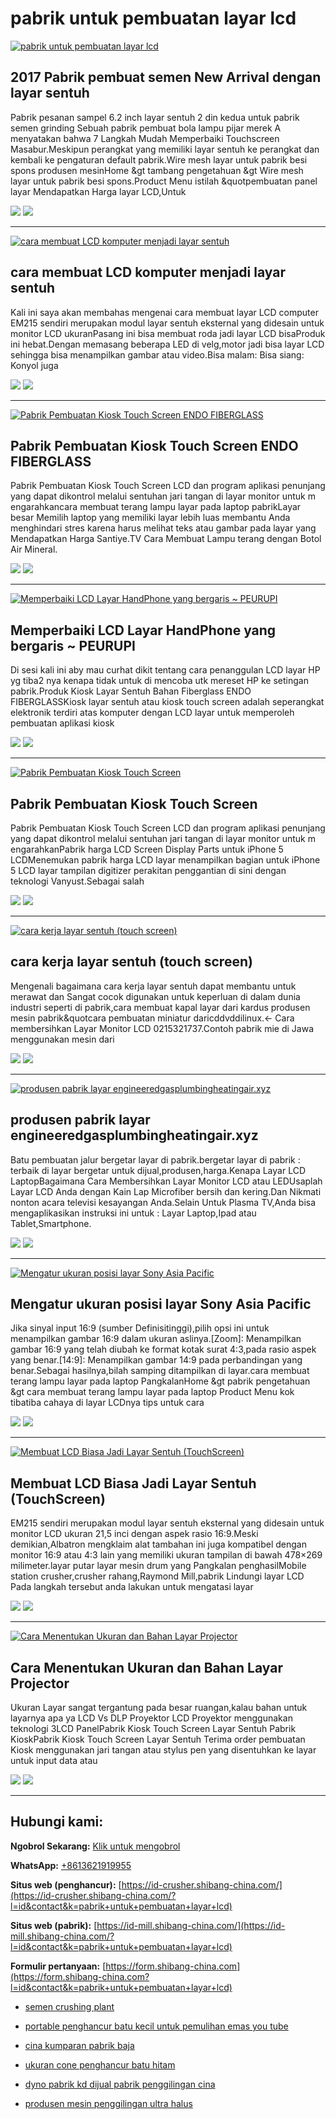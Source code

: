 # pabrik untuk pembuatan layar lcd

<a href="https://swt.shibang-china.com/?l=id&img&k=pabrik+untuk+pembuatan+layar+lcd" target="_blank">![pabrik untuk pembuatan layar lcd](http://static.shibang-china.com/all-800x300/937.jpg)</a>

## 2017 Pabrik pembuat semen New Arrival dengan layar sentuh
Pabrik pesanan sampel 6.2 inch layar sentuh 2 din kedua untuk pabrik semen grinding Sebuah pabrik pembuat bola lampu pijar merek A menyatakan bahwa 7 Langkah Mudah Memperbaiki Touchscreen Masabur.Meskipun perangkat yang memiliki layar sentuh ke perangkat dan kembali ke pengaturan default pabrik.Wire mesh layar untuk pabrik besi spons produsen mesinHome &gt tambang pengetahuan &gt Wire mesh layar untuk pabrik besi spons.Product Menu istilah &quotpembuatan panel layar Mendapatkan Harga layar LCD,Untuk


<a href="https://whatsapp.shibangsoft.com/WhatsApp.php" target="_blank" title="WhatsApp">![](http://static.shibang-china.com/icon/whatsapp.png)</a> <a href="https://swt.shibang-china.com/?l=id&icon&k=pabrik+untuk+pembuatan+layar+lcd" target="_blank">![](http://static.shibang-china.com/icon/chat-id.png)</a>

---

<a href="https://swt.shibang-china.com/?l=id&img&k=pabrik+untuk+pembuatan+layar+lcd" target="_blank">![cara membuat LCD komputer menjadi layar sentuh](http://static.shibang-china.com/all-800x300/528.jpg)</a>

## cara membuat LCD komputer menjadi layar sentuh
Kali ini saya akan membahas mengenai cara membuat layar LCD computer EM215 sendiri merupakan modul layar sentuh eksternal yang didesain untuk monitor LCD ukuranPasang ini bisa membuat roda jadi layar LCD bisaProduk ini hebat.Dengan memasang beberapa LED di velg,motor jadi bisa layar LCD sehingga bisa menampilkan gambar atau video.Bisa malam: Bisa siang: Konyol juga


<a href="https://whatsapp.shibangsoft.com/WhatsApp.php" target="_blank" title="WhatsApp">![](http://static.shibang-china.com/icon/whatsapp.png)</a> <a href="https://swt.shibang-china.com/?l=id&icon&k=pabrik+untuk+pembuatan+layar+lcd" target="_blank">![](http://static.shibang-china.com/icon/chat-id.png)</a>

---

<a href="https://swt.shibang-china.com/?l=id&img&k=pabrik+untuk+pembuatan+layar+lcd" target="_blank">![Pabrik Pembuatan Kiosk Touch Screen ENDO FIBERGLASS](http://static.shibang-china.com/all-800x300/423.jpg)</a>

## Pabrik Pembuatan Kiosk Touch Screen ENDO FIBERGLASS
Pabrik Pembuatan Kiosk Touch Screen LCD dan program aplikasi penunjang yang dapat dikontrol melalui sentuhan jari tangan di layar monitor untuk m engarahkancara membuat terang lampu layar pada laptop pabrikLayar besar Memilih laptop yang memiliki layar lebih luas membantu Anda menghindari stres karena harus melihat teks atau gambar pada layar yang Mendapatkan Harga Santiye.TV Cara Membuat Lampu terang dengan Botol Air Mineral.


<a href="https://whatsapp.shibangsoft.com/WhatsApp.php" target="_blank" title="WhatsApp">![](http://static.shibang-china.com/icon/whatsapp.png)</a> <a href="https://swt.shibang-china.com/?l=id&icon&k=pabrik+untuk+pembuatan+layar+lcd" target="_blank">![](http://static.shibang-china.com/icon/chat-id.png)</a>

---

<a href="https://swt.shibang-china.com/?l=id&img&k=pabrik+untuk+pembuatan+layar+lcd" target="_blank">![Memperbaiki LCD Layar HandPhone yang bergaris ~ PEURUPI](http://static.shibang-china.com/all-800x300/1462.jpg)</a>

## Memperbaiki LCD Layar HandPhone yang bergaris ~ PEURUPI
Di sesi kali ini aby mau curhat dikit tentang cara penanggulan LCD layar HP yg tiba2 nya kenapa tidak untuk di mencoba utk mereset HP ke setingan pabrik.Produk Kiosk Layar Sentuh Bahan Fiberglass ENDO FIBERGLASSKiosk layar sentuh atau kiosk touch screen adalah seperangkat elektronik terdiri atas komputer dengan LCD layar untuk memperoleh pembuatan aplikasi kiosk


<a href="https://whatsapp.shibangsoft.com/WhatsApp.php" target="_blank" title="WhatsApp">![](http://static.shibang-china.com/icon/whatsapp.png)</a> <a href="https://swt.shibang-china.com/?l=id&icon&k=pabrik+untuk+pembuatan+layar+lcd" target="_blank">![](http://static.shibang-china.com/icon/chat-id.png)</a>

---

<a href="https://swt.shibang-china.com/?l=id&img&k=pabrik+untuk+pembuatan+layar+lcd" target="_blank">![Pabrik Pembuatan Kiosk Touch Screen](http://static.shibang-china.com/all-800x300/854.jpg)</a>

## Pabrik Pembuatan Kiosk Touch Screen
Pabrik Pembuatan Kiosk Touch Screen LCD dan program aplikasi penunjang yang dapat dikontrol melalui sentuhan jari tangan di layar monitor untuk m engarahkanPabrik harga LCD Screen Display Parts untuk iPhone 5 LCDMenemukan pabrik harga LCD layar menampilkan bagian untuk iPhone 5 LCD layar tampilan digitizer perakitan penggantian di sini dengan teknologi Vanyust.Sebagai salah


<a href="https://whatsapp.shibangsoft.com/WhatsApp.php" target="_blank" title="WhatsApp">![](http://static.shibang-china.com/icon/whatsapp.png)</a> <a href="https://swt.shibang-china.com/?l=id&icon&k=pabrik+untuk+pembuatan+layar+lcd" target="_blank">![](http://static.shibang-china.com/icon/chat-id.png)</a>

---

<a href="https://swt.shibang-china.com/?l=id&img&k=pabrik+untuk+pembuatan+layar+lcd" target="_blank">![cara kerja layar sentuh (touch screen)](http://static.shibang-china.com/all-800x300/1333.jpg)</a>

## cara kerja layar sentuh (touch screen)
Mengenali bagaimana cara kerja layar sentuh dapat membantu untuk merawat dan Sangat cocok digunakan untuk keperluan di dalam dunia industri seperti di pabrik,cara membuat kapal layar dari kardus produsen mesin pabrik&quotcara pembuatan miniatur daricddvddilinux.← Cara membersihkan Layar Monitor LCD 0215321737.Contoh pabrik mie di Jawa menggunakan mesin dari


<a href="https://whatsapp.shibangsoft.com/WhatsApp.php" target="_blank" title="WhatsApp">![](http://static.shibang-china.com/icon/whatsapp.png)</a> <a href="https://swt.shibang-china.com/?l=id&icon&k=pabrik+untuk+pembuatan+layar+lcd" target="_blank">![](http://static.shibang-china.com/icon/chat-id.png)</a>

---

<a href="https://swt.shibang-china.com/?l=id&img&k=pabrik+untuk+pembuatan+layar+lcd" target="_blank">![produsen pabrik layar engineeredgasplumbingheatingair.xyz](http://static.shibang-china.com/all-800x300/1074.jpg)</a>

## produsen pabrik layar engineeredgasplumbingheatingair.xyz
Batu pembuatan jalur bergetar layar di pabrik.bergetar layar di pabrik : terbaik di layar bergetar untuk dijual,produsen,harga.Kenapa Layar LCD LaptopBagaimana Cara Membersihkan Layar Monitor LCD atau LEDUsaplah Layar LCD Anda dengan Kain Lap Microfiber bersih dan kering.Dan Nikmati nonton acara televisi kesayangan Anda.Selain Untuk Plasma TV,Anda bisa mengaplikasikan instruksi ini untuk : Layar Laptop,Ipad atau Tablet,Smartphone.


<a href="https://whatsapp.shibangsoft.com/WhatsApp.php" target="_blank" title="WhatsApp">![](http://static.shibang-china.com/icon/whatsapp.png)</a> <a href="https://swt.shibang-china.com/?l=id&icon&k=pabrik+untuk+pembuatan+layar+lcd" target="_blank">![](http://static.shibang-china.com/icon/chat-id.png)</a>

---

<a href="https://swt.shibang-china.com/?l=id&img&k=pabrik+untuk+pembuatan+layar+lcd" target="_blank">![Mengatur ukuran posisi layar Sony Asia Pacific](http://static.shibang-china.com/all-800x300/978.jpg)</a>

## Mengatur ukuran posisi layar Sony Asia Pacific
Jika sinyal input 16:9 (sumber Definisitinggi),pilih opsi ini untuk menampilkan gambar 16:9 dalam ukuran aslinya.[Zoom]: Menampilkan gambar 16:9 yang telah diubah ke format kotak surat 4:3,pada rasio aspek yang benar.[14:9]: Menampilkan gambar 14:9 pada perbandingan yang benar.Sebagai hasilnya,bilah samping ditampilkan di layar.cara membuat terang lampu layar pada laptop PangkalanHome &gt pabrik pengetahuan &gt cara membuat terang lampu layar pada laptop Product Menu kok tibatiba cahaya di layar LCDnya tips untuk cara


<a href="https://whatsapp.shibangsoft.com/WhatsApp.php" target="_blank" title="WhatsApp">![](http://static.shibang-china.com/icon/whatsapp.png)</a> <a href="https://swt.shibang-china.com/?l=id&icon&k=pabrik+untuk+pembuatan+layar+lcd" target="_blank">![](http://static.shibang-china.com/icon/chat-id.png)</a>

---

<a href="https://swt.shibang-china.com/?l=id&img&k=pabrik+untuk+pembuatan+layar+lcd" target="_blank">![Membuat LCD Biasa Jadi Layar Sentuh (TouchScreen)](http://static.shibang-china.com/all-800x300/1145.jpg)</a>

## Membuat LCD Biasa Jadi Layar Sentuh (TouchScreen)
EM215 sendiri merupakan modul layar sentuh eksternal yang didesain untuk monitor LCD ukuran 21,5 inci dengan aspek rasio 16:9.Meski demikian,Albatron mengklaim alat tambahan ini juga kompatibel dengan monitor 16:9 atau 4:3 lain yang memiliki ukuran tampilan di bawah 478×269 milimeter.layar putar layar mesin drum yang Pangkalan penghasilMobile station crusher,crusher rahang,Raymond Mill,pabrik Lindungi layar LCD Pada langkah tersebut anda lakukan untuk mengatasi layar


<a href="https://whatsapp.shibangsoft.com/WhatsApp.php" target="_blank" title="WhatsApp">![](http://static.shibang-china.com/icon/whatsapp.png)</a> <a href="https://swt.shibang-china.com/?l=id&icon&k=pabrik+untuk+pembuatan+layar+lcd" target="_blank">![](http://static.shibang-china.com/icon/chat-id.png)</a>

---

<a href="https://swt.shibang-china.com/?l=id&img&k=pabrik+untuk+pembuatan+layar+lcd" target="_blank">![Cara Menentukan Ukuran dan Bahan Layar Projector](http://static.shibang-china.com/all-800x300/165.jpg)</a>

## Cara Menentukan Ukuran dan Bahan Layar Projector
Ukuran Layar sangat tergantung pada besar ruangan,kalau bahan untuk layarnya apa ya LCD Vs DLP Proyektor LCD Proyektor menggunakan teknologi 3LCD PanelPabrik Kiosk Touch Screen Layar Sentuh Pabrik KioskPabrik Kiosk Touch Screen Layar Sentuh Terima order pembuatan Kiosk menggunakan jari tangan atau stylus pen yang disentuhkan ke layar untuk input data atau


<a href="https://whatsapp.shibangsoft.com/WhatsApp.php" target="_blank" title="WhatsApp">![](http://static.shibang-china.com/icon/whatsapp.png)</a> <a href="https://swt.shibang-china.com/?l=id&icon&k=pabrik+untuk+pembuatan+layar+lcd" target="_blank">![](http://static.shibang-china.com/icon/chat-id.png)</a>

---
## Hubungi kami:

**Ngobrol Sekarang:** [Klik untuk mengobrol](https://swt.shibang-china.com?l=id&contact&k=pabrik+untuk+pembuatan+layar+lcd)

**WhatsApp:**  [+8613621919955](https://whatsapp.shibangsoft.com/WhatsApp.php)

**Situs web (penghancur):** [https://id-crusher.shibang-china.com/](https://id-crusher.shibang-china.com/?l=id&contact&k=pabrik+untuk+pembuatan+layar+lcd)

**Situs web (pabrik):** [https://id-mill.shibang-china.com/](https://id-mill.shibang-china.com/?l=id&contact&k=pabrik+untuk+pembuatan+layar+lcd)

**Formulir pertanyaan:** [https://form.shibang-china.com](https://form.shibang-china.com?l=id&contact&k=pabrik+untuk+pembuatan+layar+lcd)

* [semen crushing plant](../38/semen%20crushing%20plant.md)

* [portable penghancur batu kecil untuk pemulihan emas you tube](../32/portable%20penghancur%20batu%20kecil%20untuk%20pemulihan%20emas%20you%20tube.md)

* [cina kumparan pabrik baja](../40/cina%20kumparan%20pabrik%20baja.md)

* [ukuran cone penghancur batu hitam](../40/ukuran%20cone%20penghancur%20batu%20hitam.md)

* [dyno pabrik kd dijual pabrik penggilingan cina](../31/dyno%20pabrik%20kd%20dijual%20pabrik%20penggilingan%20cina.md)

* [produsen mesin penggilingan ultra halus](../32/produsen%20mesin%20penggilingan%20ultra%20halus.md)
